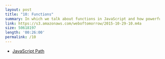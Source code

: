 ```yaml
---
layout: post
title: "10: Functions"
summary: In which we talk about functions in JavaScript and how powerful they are.
link: https://s3.amazonaws.com/weboftomorrow/2015-10-29-10.m4a
size: 50618197
length: '00:26:00'
permalink: /10
---
```


- [JavaScript Path](https://github.com/javascript-society/javascript-path)
